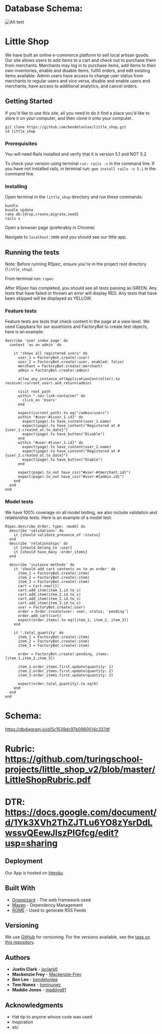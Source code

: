 # Database Schema:
![Alt text](./public/Database_1.png?raw=true "Title")


# Little Shop

We have built an online e-commerce platform to sell local artisan goods. Our site allows users to add items to a cart and check out to purchase them from merchants. Merchants may log in to purchase items, add items to their own inventories, enable and disable items, fulfill orders, and edit existing items available. Admin users have access to change user status from merchants to regular users and vice versa, disable and enable users and merchants, have access to additional analytics, and cancel orders.

## Getting Started

If you'd like to use this site, all you need to do it find a place you'd like to store it on your computer, and then clone it onto your computer.

```
git clone https://github.com/bendelonlee/little_shop.git
cd little_shop

```

### Prerequisites
You will need Rails installed and verify that it is version 5.1 and NOT 5.2

To check your version using terminal `run: rails -v` in the command line. If you have not installed rails, in terminal run: `gem install rails -v 5.1` in the command line.

### Installing

Open terminal in the `little_shop` directory and run these commands:
```
bundle
bundle update
rake db:{drop,create,migrate,seed}
rails s

```
Open a browser page (preferably in Chrome)

Navigate to `localhost:3000` and you should see our little app.

## Running the tests

Note: Before running RSpec, ensure you're in the project root directory (`little_shop`).

From terminal run: `rspec`

After RSpec has completed, you should see all tests passing as GREEN. Any tests that have failed or thrown an error will display RED. Any tests that have been skipped will be displayed as YELLOW.

### Feature tests

Feature tests are tests that check content in the page at a view level. We used Capybara for our assertions and FactoryBot to create test objects, here is an example:

```
describe 'user index page' do
  context 'as an admin' do

    it "shows all registered users" do
      user_1 = FactoryBot.create(:user)
      user_2 = FactoryBot.create(:user, enabled: false)
      merchant = FactoryBot.create(:merchant)
      admin = FactoryBot.create(:admin)

      allow_any_instance_of(ApplicationController).to receive(:current_user).and_return(admin)

      visit root_path
      within ".nav-link-container" do
        click_on 'Users'
      end

      expect(current_path).to eq("/admin/users")
      within "#user-#{user_1.id}" do
        expect(page).to have_content(user_1.name)
        expect(page).to have_content("Registered at #{user_1.created_at.to_date}")
        expect(page).to have_button("Disable")
      end
      within "#user-#{user_2.id}" do
        expect(page).to have_content(user_2.name)
        expect(page).to have_content("Registered at #{user_2.created_at.to_date}")
        expect(page).to have_button("Enable")
      end

      expect(page).to_not have_css("#user-#{merchant.id}")
      expect(page).to_not have_css("#user-#{admin.id}")
    end
  end
end
```

### Model tests

We have 100% coverage on all model testing, we also include validation and relationship tests.
Here is an example of a model test:
```
RSpec.describe Order, type: :model do
  describe 'validations' do
    it {should validate_presence_of :status}
  end
  describe 'relationships' do
    it {should belong_to :user}
    it {should have_many :order_items}
  end

  describe 'instance methods' do
    it 'should add cart contents on to an order' do
      item_1 = FactoryBot.create(:item)
      item_2 = FactoryBot.create(:item)
      item_3 = FactoryBot.create(:item)
      cart = Cart.new({})
      cart.add_item(item_1.id.to_s)
      cart.add_item(item_2.id.to_s)
      cart.add_item(item_2.id.to_s)
      cart.add_item(item_3.id.to_s)
      user = FactoryBot.create(:user)
      order = Order.create(user: user, status: 'pending')
      order.add_cart(cart)
      expect(order.items).to eq([item_1, item_2, item_3])
    end

    it '.total_quantity' do
      item_1 = FactoryBot.create(:item)
      item_2 = FactoryBot.create(:item)
      item_3 = FactoryBot.create(:item)

      order = FactoryBot.create(:pending, items: [item_1,item_2,item_3])

      item_1.order_items.first.update(quantity: 1)
      item_2.order_items.first.update(quantity: 2)
      item_3.order_items.first.update(quantity: 3)

      expect(order.total_quantity).to eq(6)
    end
  end
end

```
# Schema:
https://dbdiagram.io/d/5c1539dc97b0960014c337df

# Rubric: https://github.com/turingschool-projects/little_shop_v2/blob/master/LittleShopRubric.pdf

# DTR: https://docs.google.com/document/d/1Yk3XVh2ThZJTLu6YO8zYsrDdLwssvQEewJIszPIGfcg/edit?usp=sharing

## Deployment

Our App is hosted on [Heroku](https://evening-eyrie-16856.herokuapp.com/)

## Built With

* [Dropwizard](http://www.dropwizard.io/1.0.2/docs/) - The web framework used
* [Maven](https://maven.apache.org/) - Dependency Management
* [ROME](https://rometools.github.io/rome/) - Used to generate RSS Feeds


## Versioning

We use [GitHub](https://github.com/) for versioning. For the versions available, see the [tags on this repository](https://github.com/your/project/tags).

## Authors

* **Justin Clark** - [jpclark6](https://github.com/jpclark6)
* **Mackenzie Frey** - [Mackenzie-Frey](https://github.com/Mackenzie-Frey)
* **Ben Lee** - [bendelonlee](https://github.com/bendelonlee)
* **Tom Nunez** - [tomjnunez](https://github.com/tomjnunez)
* **Maddie Jones** - [maddyg91](https://github.com/maddyg91)

## Acknowledgments

* Hat tip to anyone whose code was used
* Inspiration
* etc
